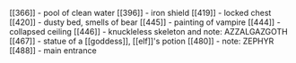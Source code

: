 
[[366]] - pool of clean water
[[396]] - iron shield
[[419]] - locked chest
[[420]] - dusty bed, smells of bear
[[445]] - painting of vampire
[[444]] - collapsed ceiling
[[446]] - knuckleless skeleton and note: AZZALGAZGOTH
[[467]] - statue of a [[goddess]], [[elf]]'s potion
[[480]] - note: ZEPHYR
[[488]] - main entrance





